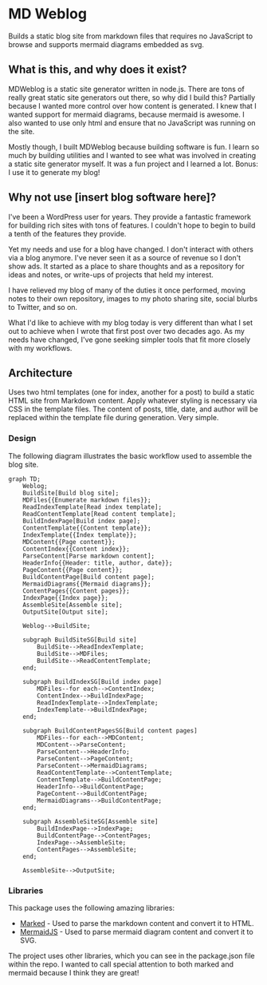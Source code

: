 # MD Weblog

Builds a static blog site from markdown files that requires no JavaScript to
browse and supports mermaid diagrams embedded as svg.

## What is this, and why does it exist?

MDWeblog is a static site generator written in node.js. There are tons of
really great static site generators out there, so why did I build this?
Partially because I wanted more control over how content is generated. I knew
that I wanted support for mermaid diagrams, because mermaid is awesome. I also
wanted to use only html and ensure that no JavaScript was running on the site.

Mostly though, I built MDWeblog because building software is fun. I learn so
much by building utilities and I wanted to see what was involved in creating a
static site generator myself. It was a fun project and I learned a lot. Bonus:
I use it to generate my blog!

## Why not use [insert blog software here]?

I've been a WordPress user for years. They provide a fantastic framework for
building rich sites with tons of features. I couldn't hope to begin to build
a tenth of the features they provide.

Yet my needs and use for a blog have changed. I don't interact with others via
a blog anymore. I've never seen it as a source of revenue so I don't show ads.
It started as a place to share thoughts and as a repository for ideas and
notes, or write-ups of projects that held my interest.

I have relieved my blog of many of the duties it once performed, moving notes
to their own repository, images to my photo sharing site, social blurbs to
Twitter, and so on.

What I'd like to achieve with my blog today is very different than what I set
out to achieve when I wrote that first post over two decades ago. As my needs
have changed, I've gone seeking simpler tools that fit more closely with my
workflows.

## Architecture

Uses two html templates (one for index, another for a post) to build a static
HTML site from Markdown content. Apply whatever styling is necessary via CSS
in the template files. The content of posts, title, date, and author will be
replaced within the template file during generation. Very simple.

### Design

The following diagram illustrates the basic workflow used to assemble the blog
site.

```mermaid
graph TD;
    Weblog;
    BuildSite[Build blog site];
    MDFiles{{Enumerate markdown files}};
    ReadIndexTemplate[Read index template];
    ReadContentTemplate[Read content template];
    BuildIndexPage[Build index page];
    ContentTemplate{{Content template}};
    IndexTemplate{{Index template}};
    MDContent{{Page content}};
    ContentIndex{{Content index}};
    ParseContent[Parse markdown content];
    HeaderInfo{{Header: title, author, date}};
    PageContent{{Page content}};
    BuildContentPage[Build content page];
    MermaidDiagrams{{Mermaid diagrams}};
    ContentPages{{Content pages}};
    IndexPage{{Index page}};
    AssembleSite[Assemble site];
    OutputSite[Output site];

    Weblog-->BuildSite;

    subgraph BuildSiteSG[Build site]
        BuildSite-->ReadIndexTemplate;
        BuildSite-->MDFiles;
        BuildSite-->ReadContentTemplate;
    end;

    subgraph BuildIndexSG[Build index page]
        MDFiles--for each-->ContentIndex;
        ContentIndex-->BuildIndexPage;
        ReadIndexTemplate-->IndexTemplate;
        IndexTemplate-->BuildIndexPage;
    end;

    subgraph BuildContentPagesSG[Build content pages]
        MDFiles--for each-->MDContent;
        MDContent-->ParseContent;
        ParseContent-->HeaderInfo;
        ParseContent-->PageContent;
        ParseContent-->MermaidDiagrams;
        ReadContentTemplate-->ContentTemplate;
        ContentTemplate-->BuildContentPage;
        HeaderInfo-->BuildContentPage;
        PageContent-->BuildContentPage;
        MermaidDiagrams-->BuildContentPage;
    end;
    
    subgraph AssembleSiteSG[Assemble site]
        BuildIndexPage-->IndexPage;
        BuildContentPage-->ContentPages;
        IndexPage-->AssembleSite;
        ContentPages-->AssembleSite;
    end;

    AssembleSite-->OutputSite;
```

### Libraries

This package uses the following amazing libraries:

* [Marked](https://www.npmjs.com/package/marked) - Used to parse the markdown
content and convert it to HTML.
* [MermaidJS](https://www.npmjs.com/package/mermaid) - Used to parse mermaid
diagram content and convert it to SVG.

The project uses other libraries, which you can see in the package.json file
within the repo. I wanted to call special attention to both marked and
mermaid because I think they are great!
